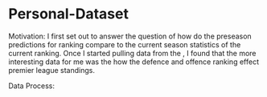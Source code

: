 # Personal-Dataset
Motivation:
I first set out to answer the question of how do the preseason predictions for ranking compare to the current season statistics of the current ranking. Once I started pulling data from the , I found that the more interesting data for me was the how the defence and offence ranking effect premier league standings.

Data Process: 


